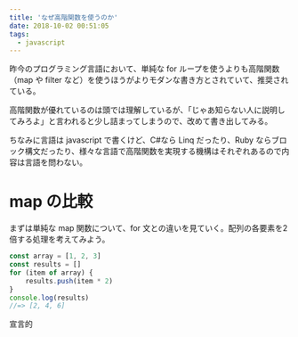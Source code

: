 ```yaml
---
title: 'なぜ高階関数を使うのか'
date: 2018-10-02 00:51:05
tags:
  - javascript
---
```


昨今のプログラミング言語において、単純な for ループを使うよりも高階関数（map や filter など）を使うほうがよりモダンな書き方とされていて、推奨されている。

高階関数が優れているのは頭では理解しているが、「じゃあ知らない人に説明してみろよ」と言われると少し詰まってしまうので、改めて書き出してみる。

ちなみに言語は javascript で書くけど、C#なら Linq だったり、Ruby ならブロック構文だったり、様々な言語で高階関数を実現する機構はそれぞれあるので内容は言語を問わない。

<!-- more -->

# map の比較

まずは単純な map 関数について、for 文との違いを見ていく。配列の各要素を2倍する処理を考えてみよう。

```js
const array = [1, 2, 3]
const results = []
for (item of array) {
    results.push(item * 2)
}
console.log(results)
//=> [2, 4, 6]
```

宣言的
